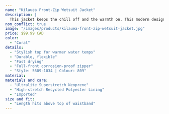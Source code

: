 ```yaml
---
name: "Kilauea Front-Zip Wetsuit Jacket"
description: |
  This jacket keeps the chill off and the warmth on. This modern design is part of the Surf Days collection.
non_conflict: true
image: "/images/products/kilauea-front-zip-wetsuit-jacket.jpg"
price: $99.99 CAD
color:
  - "Coral"
details:
  - "Stylish top for warmer water temps"
  - "Durable, flexible"
  - "Fast drying"
  - "Full-front corrosion-proof zipper"
  - "Style: 5609-1034 | Colour: 809"
material:
materials and care:
  - "Ultralite Superstretch Neoprene"
  - "High-stretch Recycled Polyester Lining"
  - "Imported"
size and fit:
  - "Length hits above top of waistband"
---
```

